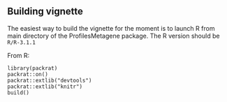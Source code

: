 ## Building vignette

The easiest way to build the vignette for the moment is to launch R from main
directory of the ProfilesMetagene package. The R version should be `R/R-3.1.1`

From R:
```
library(packrat)
packrat::on()
packrat::extlib("devtools")
packrat::extlib("knitr")
build()
```
